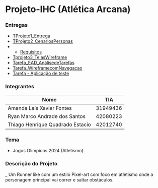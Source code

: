 # Projeto-IHC (Atlética Arcana)

### Entregas

- [TProjeto1_Entrega](https://github.com/Thiago2204/Atletica-Arcana/blob/main/README.md)
- [TProjeto2_CenariosPersonas](https://github.com/Thiago2204/Atletica-Arcana/blob/main/Modelagem/Dicionário.md)
- - [Requisitos](https://github.com/Thiago2204/Atletica-Arcana/blob/main/Modelagem/Requisitos.md)
- [Tprojeto3_TelasWireframe](https://github.com/Thiago2204/Atletica-Arcana/blob/main/Modelagem/Wireframe.md)
- [Tarefa_EAD_AnálisedeTarefas](https://github.com/Thiago2204/Atletica-Arcana/blob/main/Modelagem/análise_de_tarefas.md)
- [Tarefa_WireframecomNavegacao]()
- [Tarefa - Aplicação de teste ]()

### Integrantes 

|Nome|TIA|
|----|---|
|Amanda Laís Xavier Fontes|31949436|
|Ryan Marco Andrade dos Santos|42080223|
|Thiago Henrique Quadrado Estacio|42012740|

### Tema 
- Jogos Olimpicos 2024 (Atletismo).

### Descrição do Projeto 
_ Um Runner like com um estilo Pixel-art com foco em atletismo onde a personagem principal vai correr e saltar obstáculos.

